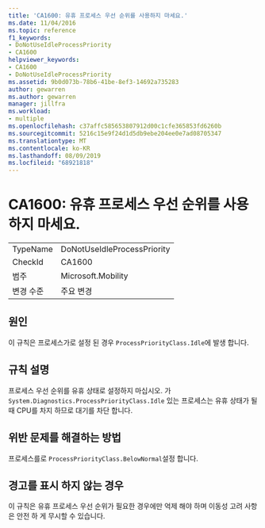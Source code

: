 ```yaml
---
title: 'CA1600: 유휴 프로세스 우선 순위를 사용하지 마세요.'
ms.date: 11/04/2016
ms.topic: reference
f1_keywords:
- DoNotUseIdleProcessPriority
- CA1600
helpviewer_keywords:
- CA1600
- DoNotUseIdleProcessPriority
ms.assetid: 9b0d073b-78b6-41be-8ef3-14692a735283
author: gewarren
ms.author: gewarren
manager: jillfra
ms.workload:
- multiple
ms.openlocfilehash: c37affc585653807912d00c1cfe365853fd6260b
ms.sourcegitcommit: 5216c15e9f24d1d5db9ebe204ee0e7ad08705347
ms.translationtype: MT
ms.contentlocale: ko-KR
ms.lasthandoff: 08/09/2019
ms.locfileid: "68921818"
---
```

# <a name="ca1600-do-not-use-idle-process-priority"></a>CA1600: 유휴 프로세스 우선 순위를 사용하지 마세요.

|||
|-|-|
|TypeName|DoNotUseIdleProcessPriority|
|CheckId|CA1600|
|범주|Microsoft.Mobility|
|변경 수준|주요 변경|

## <a name="cause"></a>원인
이 규칙은 프로세스가로 설정 된 경우 `ProcessPriorityClass.Idle`에 발생 합니다.

## <a name="rule-description"></a>규칙 설명
프로세스 우선 순위를 유휴 상태로 설정하지 마십시오. 가 `System.Diagnostics.ProcessPriorityClass.Idle` 있는 프로세스는 유휴 상태가 될 때 CPU를 차지 하므로 대기를 차단 합니다.

## <a name="how-to-fix-violations"></a>위반 문제를 해결하는 방법
프로세스를로 `ProcessPriorityClass.BelowNormal`설정 합니다.

## <a name="when-to-suppress-warnings"></a>경고를 표시 하지 않는 경우
이 규칙은 유휴 프로세스 우선 순위가 필요한 경우에만 억제 해야 하며 이동성 고려 사항은 안전 하 게 무시할 수 있습니다.